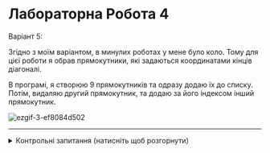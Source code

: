 # Лабораторна Робота 4

Варіант 5:

Згідно з моїм варіантом, в минулих роботах у мене було коло. Тому для цієї роботи я обрав прямокутники, які задаються координатами кінців діагоналі. 

В програмі, я створюю 9 прямокутників та одразу додаю їх до списку. Потім, видаляю другий прямокутник, та додаю за його індексом інший прямокутник.

![ezgif-3-ef8084d502](https://user-images.githubusercontent.com/73791422/236876115-3cf61c4c-e81c-4965-99af-85221f86a4f8.gif)

---

<details>
  <summary>Контрольні запитання (натисніть щоб розгорнути)</summary>
  
  1. __*Які функції для роботи безпосередньо з OpenGL ви імплементували?
Коротко опишіть їхнє призначення.*__
  
  > `void display()` -- малювання фігур на початку програми на початковій позиції
  
  > `void timer_dis(int v)` -- перемалюває фігури кожний інтервал часу
  
  > `drawRectangle(Rectangle_s* aRectangle)` -- малює прямокутник
  
  2. __*Яке призначення двозв’язного списку в цій лабораторній роботі?
Імплементація якої функції роботи зі складовими списку дозволяє
«поєднати» функціонал двозв’язного списку з OpenGL?*__

  > Список потрібен для того, щоб не треба було малювати кожну фігуру окремо, адже програма малює одразу всі фігури з цього списку, в не залежності від того, скільки фігур в ньому збережено. Функція `void drawRectangleList` малює всі елементи списку.
  
  3. __*За допомогою якого функціоналу OpenGL (очікування, обробка подій
від таймера) у Вашій роботі реалізовано анімацію обертання?*__
  
  > `glutTimerFunc(0, timer_dis, 0)` -- запускає таймер
  
  > `void timer_dis(int v)` -- функція, в якій реалізовано перемалювання зображення
  
  > ` glutTimerFunc(t, timer_dis, 0)` -- перезапуск таймера зі значенням затримки 't' (яка розраховувалася за формулою `1000 / 24`, завдяки чому зображення буде оновлюватися 24 рази на секунду)
  
  4. __*Якими функціями OpenGL і як саме Ви користувались для
безпосередньо обертання фігур?*__

  > `glPushMatrix()` -- додає значення до стеку матриць
  
  > `glRotatef(theta, 0.0f, 0.0f, 1.0f)` -- безпосередньо обертає фігури на кут `theta`, три інші аргументи - вектор осі відносно якої здійснюється поворот
  
  > `glPopMatrix()` -- видаляє елемент з стеку матриць
  
  5. __*Які існують команди роботи з матрицями трансформації в OpenGL?*__
  
  > `glTranslate` -- зміщення
  
  > `glScale` -- масштабування
  
  > `glRotate` -- поворот
  
  > `glLoadIdentity` -- завантаження одиничної матриці
  
  > `glPushMatrix`, `glPopMatrix` -- збереження та відновлення матриць

  > `glLoadMatrix` -- завантаження довільної матриці

  > `glGet` -- отримання заданої поточної матриці

  6. __*Які функції реєстрації зворотних викликів OpenGL зазвичай
використовуються для анімацій?*__
  
  > `glutDisplayFunc(display)` -- задає функцію малювання (початкового) `display` 
  
  > `glutTimerFunc(t, timer_dis, 0)` -- задає функцію `timer_dis`, яка спрацює через `t` мілісекунд; саме у функції `timer_dis` малюється кожен кадр анімації
  
</details>
  
